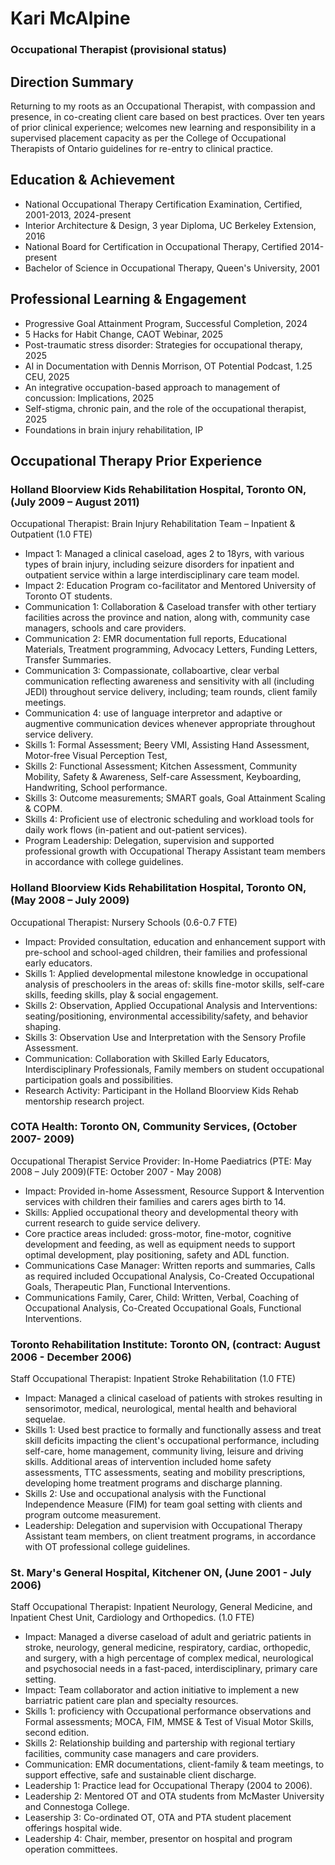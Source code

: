 # Kari McAlpine
### Occupational Therapist (provisional status)

## Direction Summary
Returning to my roots as an Occupational Therapist, with compassion and presence, in co-creating client care based on best practices. Over ten years of prior clinical experience; welcomes new learning and responsibility in a supervised placement capacity as per the College of Occupational Therapists of Ontario guidelines for re-entry to clinical practice.

## Education & Achievement
- National Occupational Therapy Certification Examination, Certified, 2001-2013, 2024-present 
- Interior Architecture & Design, 3 year Diploma, UC Berkeley Extension, 2016
- National Board for Certification in Occupational Therapy, Certified 2014-present
- Bachelor of Science in Occupational Therapy, Queen's University, 2001

## Professional Learning & Engagement
- Progressive Goal Attainment Program, Successful Completion, 2024
- 5 Hacks for Habit Change, CAOT Webinar, 2025
- Post-traumatic stress disorder: Strategies for occupational therapy, 2025
- AI in Documentation with Dennis Morrison, OT Potential Podcast, 1.25 CEU, 2025
- An integrative occupation-based approach to management of concussion: Implications, 2025
- Self-stigma, chronic pain, and the role of the occupational therapist, 2025 
- Foundations in brain injury rehabilitation, IP

## Occupational Therapy Prior Experience
### Holland Bloorview Kids Rehabilitation Hospital, Toronto ON, (July 2009 – August 2011)
Occupational Therapist: Brain Injury Rehabilitation Team – Inpatient & Outpatient (1.0 FTE)
- Impact 1: Managed a clinical caseload, ages 2 to 18yrs, with various types of brain injury, including seizure disorders for inpatient and outpatient service within a large interdisciplinary care team model.
- Impact 2: Education Program co-facilitator and Mentored University of Toronto OT students.
- Communication 1: Collaboration & Caseload transfer with other tertiary facilities across the province and nation, along with, community case managers, schools and care providers.
- Communication 2: EMR documentation full reports, Educational Materials, Treatment programming, Advocacy Letters, Funding Letters, Transfer Summaries.
- Communication 3: Compassionate, collaboartive, clear verbal communication reflecting awareness and sensitivity with all (including JEDI) throughout service delivery, including; team rounds, client family meetings.
- Communication 4: use of language interpretor and adaptive or augmentive communication devices whenever appropriate throughout service delivery.
- Skills 1: Formal Assessment; Beery VMI, Assisting Hand Assessment, Motor-free Visual Perception Test, 
- Skills 2: Functional Assessment; Kitchen Assessment, Community Mobility, Safety & Awareness, Self-care Assessment, Keyboarding, Handwriting, School performance.
- Skills 3: Outcome measurements; SMART goals, Goal Attainment Scaling & COPM.
- Skills 4: Proficient use of electronic scheduling and workload tools for daily work flows (in-patient and out-patient services).
- Program Leadership: Delegation, supervision and supported professional growth with Occupational Therapy Assistant team members in accordance with college guidelines.

### Holland Bloorview Kids Rehabilitation Hospital, Toronto ON, (May 2008 – July 2009)
Occupational Therapist: Nursery Schools (0.6-0.7 FTE)
- Impact: Provided consultation, education and enhancement support with pre-school and school-aged children, their families and professional early educators.
- Skills 1: Applied developmental milestone knowledge in occupational analysis of preschoolers in the areas of: skills fine-motor skills, self-care skills, feeding skills, play & social engagement.
- Skills 2: Observation, Applied Occupational Analysis and Interventions: seating/positioning, environmental accessibility/safety, and behavior shaping.
- Skills 3: Observation Use and Interpretation with the Sensory Profile Assessment.
- Communication: Collaboration with Skilled Early Educators, Interdisciplinary Professionals, Family members on student occupational participation goals and possibilities.
- Research Activity: Participant in the Holland Bloorview Kids Rehab mentorship research project.


### COTA Health: Toronto ON, Community Services, (October 2007- 2009)
Occupational Therapist Service Provider: In-Home Paediatrics (PTE: May 2008 – July 2009)(FTE: October 2007 - May 2008)
- Impact: Provided in-home Assessment, Resource Support & Intervention services with children their families and carers ages birth to 14.
- Skills: Applied occupational theory and developmental theory with current research to guide service delivery.
- Core practice areas included: gross-motor, fine-motor, cognitive development and feeding, as well as equipment needs to support optimal development, play positioning, safety and ADL function.
- Communications Case Manager: Written reports and summaries, Calls as required included Occupational Analysis, Co-Created Occupational Goals, Therapeutic Plan, Functional Interventions.
- Communications Family, Carer, Child: Written, Verbal, Coaching of Occupational Analysis, Co-Created Occupational Goals, Functional Interventions.

### Toronto Rehabilitation Institute: Toronto ON, (contract: August 2006 - December 2006)
Staff Occupational Therapist: Inpatient Stroke Rehabilitation (1.0 FTE)
- Impact: Managed a clinical caseload of patients with strokes resulting in sensorimotor, medical, neurological, mental health and behavioral sequelae.
- Skills 1: Used best practice to formally and functionally assess and treat skill deficits impacting the client's occupational performance, including self-care, home management, community living, leisure and driving skills. Additional areas of intervention included home safety assessments, TTC assessments, seating and mobility prescriptions, developing home treatment programs and discharge planning.
- Skills 2: Use and occupational analysis with the Functional Independence Measure (FIM) for team goal setting with clients and program outcome measurement.
- Leadership: Delegation and supervision with Occupational Therapy Assistant team members, on client treatment programs, in accordance with OT professional college guidelines.


### St. Mary's General Hospital, Kitchener ON, (June 2001 - July 2006)
Staff Occupational Therapist: Inpatient Neurology, General Medicine, and Inpatient Chest Unit, Cardiology and Orthopedics. (1.0 FTE)
- Impact: Managed a diverse caseload of adult and geriatric patients in stroke, neurology, general medicine, respiratory, cardiac, orthopedic, and surgery, with a high percentage of complex medical, neurological and psychosocial needs in a fast-paced, interdisciplinary, primary care setting.
- Impact: Team collaborator and action initiative to implement a new barriatric patient care plan and specialty resources.  
- Skills 1: proficiency with Occupational performance observations and Formal assessments; MOCA, FIM, MMSE & Test of Visual Motor Skills, second edition.
- Skills 2: Relationship building and partership with regional tertiary facilities, community case managers and care providers.
- Communication: EMR documentations, client-family & team meetings, to support effective, safe and sustainable client discharge.
- Leadership 1: Practice lead for Occupational Therapy (2004 to 2006).
- Leadership 2: Mentored OT and OTA students from McMaster University and Connestoga College.
- Leasership 3: Co-ordinated OT, OTA and PTA student placement offerings hospital wide.
- Leadership 4: Chair, member, presentor on hospital and program operation committees.


  





